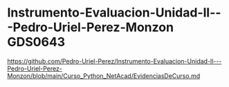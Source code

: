 # Instrumento-Evaluacion-Unidad-ll---Pedro-Uriel-Perez-Monzon GDS0643

https://github.com/Pedro-Uriel-Perez/Instrumento-Evaluacion-Unidad-ll---Pedro-Uriel-Perez-Monzon/blob/main/Curso_Python_NetAcad/EvidenciasDeCurso.md
